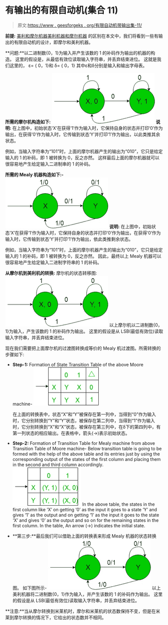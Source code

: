 # 有输出的有限自动机(集合 11)

> 原文:[https://www . geesforgeks . org/有限自动机带输出集-11/](https://www.geeksforgeeks.org/finite-automata-with-output-set-11/)

**前提:** [美利和摩尔机器](https://www.geeksforgeeks.org/mealy-and-moore-machines/)[美利机器和摩尔机器](https://www.geeksforgeeks.org/difference-between-mealy-machine-and-moore-machine/)
的区别在本文中，我们将看到一些有输出的有限自动机的设计，即摩尔和美利机器。

**问题:**以二进制数{0，1}为输入并产生该数的 1 的补码作为输出的机器的构造。
这里的假设是，从最低有效位读取输入字符串，并丢弃结束进位。
这就是我们这里的，
ε= { 0，1}和
δ= { 0，1}
其中ε和δ分别是输入和输出字母表。

**所需的摩尔机构造如下:**
![](img/c2a4d32e42a6477c0f67029b2a7938bd.png)
**说明:**
在上图中，初始状态‘X’在获得‘1’作为输入时，它保持自身的状态并打印‘0’作为输出，在获得‘0’作为输入时，它传输到状态‘Y’并打印‘1’作为输出，以此类推其余状态。

例如，当输入字符串为“101”时，上面的摩尔机器产生的输出为“010”，它只是给定输入的 1 的补码，即 1 被转换为 0，反之亦然。
这样最后上面的摩尔机器就可以很容易地产生给定输入二进制串的 1 的补码。

**所需的 Mealy 机器构造如下:-**
![](img/a6decfaa5eb61e96415b8d4e7a00121d.png)
**说明:**
在上图中，初始状态‘X’在获得‘1’作为输入时，它保持自身的状态并打印‘0’作为输出，在获得‘0’作为输入时，它传输到状态‘Y’并打印‘1’作为输出，依此类推剩余状态。

例如，当输入字符串为“101”时，上面的摩尔机器产生的输出为“010”，它只是给定输入的 1 的补码，即 1 被转换为 0，反之亦然。
因此，最终以上 Mealy 机器可以很容易地产生给定输入二进制字符串的 1 的补码。

**从摩尔机到美利机的转换:**
摩尔机的状态转移图:
![](img/c2a4d32e42a6477c0f67029b2a7938bd.png)
以上摩尔机以二进制数{0，1}为输入，产生该数的 1 的补码作为输出。
这里的假设是从 LSB(最低有效位)读取输入字符串，并丢弃结束进位。

现在我们需要把上面摩尔机的过渡图转换成等价的 Mealy 机过渡图。所需转换的步骤如下:

*   **Step-1:** Formation of State Transition Table of the above Moore machine-
    ![](img/b1194f55a1adc448f1e3e23af690c031.png)

    在上面的转换表中，状态“X”和“Y”被保存在第一列中，当得到“0”作为输入时，它分别转换到“Y”和“Y”状态，被保存在第二列中，当得到“1”作为输入时，它分别转换到“X”和“X”状态，被保存在第三列中，在δ下的第四列中，有第一列状态的相应输出。在表格中，箭头(→)表示初始状态。

*   **Step-2:** Formation of Transition Table for Mealy machine from above Transition Table of Moore machine-
    Below transition table is going to be formed with the help of the above table and its entries just by using the corresponding output of the states of the first column and placing them in the second and third column accordingly.
    ![](img/c2dc1e6673d46367f1e639738cd09c79.png)
    In the above table, the states in the first column like ‘X’ on getting ‘0’ as the input it goes to a state ‘Y’ and gives ‘1’ as the output and on getting ‘1’ as the input it goes to the state ‘X’ and gives ‘0’ as the output and so on for the remaining states in the first column. In the table, An arrow (→) indicates the initial state.
*   **第三步:**最后我们可以借助上面的转换表来形成 Mealy 机器的状态转换图。
    如下图所示-
    ![](img/a6decfaa5eb61e96415b8d4e7a00121d.png)
    以上美利机器将二进制数{0，1}作为输入，并产生该数的 1 的补码作为输出。
    这里的假设是从 LSB(最低有效位)读取输入字符串，并丢弃结束进位。

**注意:**当从摩尔转换到米莱机时，摩尔和米莱机的状态数保持不变，但是在米莱到摩尔转换的情况下，它给出的状态数并不相同。